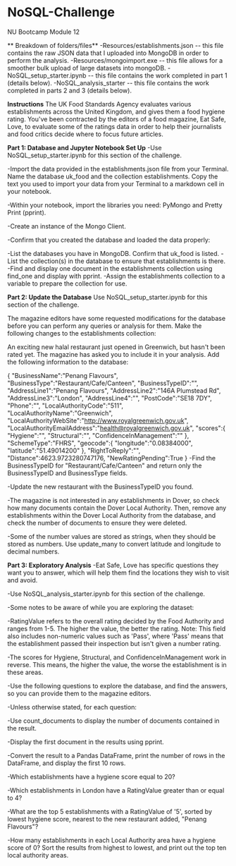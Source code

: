 # NoSQL-Challenge
NU Bootcamp Module 12

** Breakdown of folders/files**
-Resources/establishments.json  -- this file contains the raw JSON data that I uploaded into MongoDB in order to perform the analysis.
-Resources/mongoimport.exe  --  this file allows for a smoother bulk upload of large datasets into mongoDB.
-NoSQL_setup_starter.ipynb -- this file contains the work completed in part 1 (details below).
-NoSQL_analysis_starter -- this file contains the work completed in parts 2 and 3 (details below).

**Instructions**
The UK Food Standards Agency evaluates various establishments across the United Kingdom, and gives them a food hygiene rating. You've been contracted by the editors of a food magazine, Eat Safe, Love, to evaluate some of the ratings data in order to help their journalists and food critics decide where to focus future articles.

**Part 1: Database and Jupyter Notebook Set Up**
-Use NoSQL_setup_starter.ipynb for this section of the challenge.

-Import the data provided in the establishments.json file from your Terminal. Name the database uk_food and the collection establishments. Copy the text you used to import your data from your Terminal to a markdown cell in your notebook.

-Within your notebook, import the libraries you need: PyMongo and Pretty Print (pprint).

-Create an instance of the Mongo Client.

-Confirm that you created the database and loaded the data properly:

-List the databases you have in MongoDB. Confirm that uk_food is listed.
-List the collection(s) in the database to ensure that establishments is there.
-Find and display one document in the establishments collection using find_one and display with pprint.
-Assign the establishments collection to a variable to prepare the collection for use.

**Part 2: Update the Database**
Use NoSQL_setup_starter.ipynb for this section of the challenge.

The magazine editors have some requested modifications for the database before you can perform any queries or analysis for them. Make the following changes to the establishments collection:

An exciting new halal restaurant just opened in Greenwich, but hasn't been rated yet. The magazine has asked you to include it in your analysis. Add the following information to the database:

{
    "BusinessName":"Penang Flavours",
    "BusinessType":"Restaurant/Cafe/Canteen",
    "BusinessTypeID":"",
    "AddressLine1":"Penang Flavours",
    "AddressLine2":"146A Plumstead Rd",
    "AddressLine3":"London",
    "AddressLine4":"",
    "PostCode":"SE18 7DY",
    "Phone":"",
    "LocalAuthorityCode":"511",
    "LocalAuthorityName":"Greenwich",
    "LocalAuthorityWebSite":"http://www.royalgreenwich.gov.uk",
    "LocalAuthorityEmailAddress":"health@royalgreenwich.gov.uk",
    "scores":{
        "Hygiene":"",
        "Structural":"",
        "ConfidenceInManagement":""
    },
    "SchemeType":"FHRS",
    "geocode":{
        "longitude":"0.08384000",
        "latitude":"51.49014200"
    },
    "RightToReply":"",
    "Distance":4623.9723280747176,
    "NewRatingPending":True
}
-Find the BusinessTypeID for "Restaurant/Cafe/Canteen" and return only the BusinessTypeID and BusinessType fields.

-Update the new restaurant with the BusinessTypeID you found.

-The magazine is not interested in any establishments in Dover, so check how many documents contain the Dover Local Authority. Then, remove any establishments within the Dover Local Authority from the database, and check the number of documents to ensure they were deleted.

-Some of the number values are stored as strings, when they should be stored as numbers. Use update_many to convert latitude and longitude to decimal numbers.

**Part 3: Exploratory Analysis**
-Eat Safe, Love has specific questions they want you to answer, which will help them find the locations they wish to visit and avoid.

-Use NoSQL_analysis_starter.ipynb for this section of the challenge.

-Some notes to be aware of while you are exploring the dataset:

-RatingValue refers to the overall rating decided by the Food Authority and ranges from 1-5. The higher the value, the better the rating. Note: This field also includes non-numeric values such as 'Pass', where 'Pass' means that the establishment passed their inspection but isn't given a number rating.

-The scores for Hygiene, Structural, and ConfidenceInManagement work in reverse. This means, the higher the value, the worse the establishment is in these areas.

-Use the following questions to explore the database, and find the answers, so you can provide them to the magazine editors.

-Unless otherwise stated, for each question:

-Use count_documents to display the number of documents contained in the result.

-Display the first document in the results using pprint.

-Convert the result to a Pandas DataFrame, print the number of rows in the DataFrame, and display the first 10 rows.

-Which establishments have a hygiene score equal to 20?

-Which establishments in London have a RatingValue greater than or equal to 4?

-What are the top 5 establishments with a RatingValue of '5', sorted by lowest hygiene score, nearest to the new restaurant added, "Penang Flavours"?

-How many establishments in each Local Authority area have a hygiene score of 0? Sort the results from highest to lowest, and print out the top ten local authority areas.
